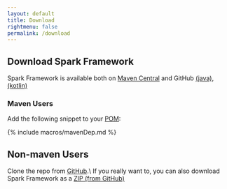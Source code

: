 ```yaml
---
layout: default
title: Download
rightmenu: false
permalink: /download
---
```


## Download Spark Framework
Spark Framework is available both on [Maven Central](https://search.maven.org/#search%7Cga%7C1%7Ccom.sparkjava) and GitHub [(java)](https://github.com/perwendel/spark), [(kotlin)](https://github.com/perwendel/spark-kotlin)

### Maven Users
Add the following snippet to your [POM](http://maven.apache.org/pom.html):

{% include macros/mavenDep.md %}

## Non-maven Users
Clone the repo from [GitHub](https://github.com/perwendel/spark).\\
If you really want to, you can also download Spark Framework as a [ZIP (from GitHub)](https://github.com/perwendel/spark/archive/master.zip)